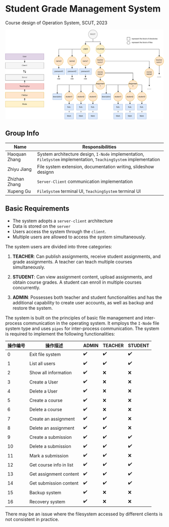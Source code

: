 # Student Grade Management System
Course design of Operation System, SCUT, 2023

![System structure of teaching sys](./Images/TeachingSys.drawio.png)


## Group Info
| Name          | Responsibilities                                       |
|---------------|--------------------------------------------------------|
| Haoquan Zhang | System architecture design, `I-Node` implementation, `FileSystem` implementation, `TeachingSystem` implementation|
| Zhiyu Jiang   | File system extension, documentation writing, slideshow designn |
| Zhizhan Zhang | `Server-Client` communication implementation |
| Xupeng Gu     | `FileSystem` terminal UI, `TeachingSystem` terminal UI |


## Basic Requirements
* The system adopts a `server-client` architecture
* Data is stored on the `server`
* Users access the system through the `client`. 
* Multiple users are allowed to access the system simultaneously.

The system users are divided into three categories:

1. **TEACHER**: Can publish assignments, receive student assignments, and grade assignments. A teacher can teach multiple courses simultaneously.

2. **STUDENT**: Can view assignment content, upload assignments, and obtain course grades. A student can enroll in multiple courses concurrently.

3. **ADMIN**: Possesses both teacher and student functionalities and has the additional capability to create user accounts, as well as backup and restore the system.

The system is built on the principles of basic file management and inter-process communication in the operating system. It employs the `I-Node` file system type and uses `pipes` for inter-process communication. The system is required to implement the following functionalities:


| 操作编号 | 操作描述                    | ADMIN | TEACHER | STUDENT |
|---------|-----------------------------|-------|---------|---------|
| 0       | Exit file system            | ✔️    | ✔️      | ✔️      |
| 1       | List all users              | ✔️    | ✔️      | ✔️      |
| 2       | Show all information        | ✔️    | ❌      | ❌      |
| 3       | Create a User               | ✔️    | ❌      | ❌      |
| 4       | Delete a User               | ✔️    | ❌      | ❌      |
| 5       | Create a course             | ✔️    | ❌      | ❌      |
| 6       | Delete a course             | ✔️    | ❌      | ❌      |
| 7       | Create an assignment        | ✔️    | ✔️      | ❌      |
| 8       | Delete an assignment        | ✔️    | ✔️      | ❌      |
| 9       | Create a submission         | ✔️    | ✔️      | ✔️      |
| 10      | Delete a submission         | ✔️    | ✔️      | ✔️      |
| 11      | Mark a submission           | ✔️    | ✔️      | ❌      |
| 12      | Get course info in list     | ✔️    | ✔️      | ✔️      |
| 13      | Get assignment content      | ✔️    | ✔️      | ✔️      |
| 14      | Get submission content      | ✔️    | ✔️      | ✔️      |
| 15      | Backup system               | ✔️    | ❌      | ❌      |
| 16      | Recovery system             | ✔️    | ❌      | ❌      |


There may be an issue where the filesystem accessed by different clients is not consistent in practice.